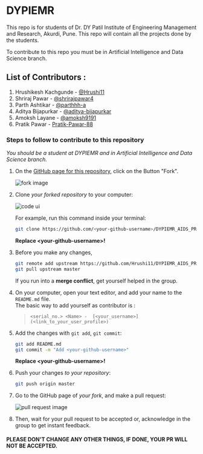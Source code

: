# DYPIEMR
This repo is for students of Dr. DY Patil Institute of Engineering Management and Research, Akurdi, Pune.
This repo will contain all the projects done by the students.

To contribute to this repo you must be in Artificial Intelligence and Data Science branch.

## List of Contributors : <br>
1. Hrushikesh Kachgunde - [@Hrushi11](https://github.com/Hrushi11)
2. Shriraj Pawar - [@shrirajpawar4](https://github.com/shrirajpawar4)
3. Parth Ashtikar - [@parthhh-a](https://github.com/parthhh-a)
4. Aditya Bijapurkar - [@aditya-bijapurkar](https://github.com/aditya-bijapurkar)
5. Amoksh Layane - [@amoksh9191](https://github.com/amoksh9191)
6. Pratik Pawar - [Pratik-Pawar-88](https://github.com/Pratik-Pawar-88)
### Steps to follow to contribute to this repository

*You should be a student at DYPIEMR and in Artificial Intelligence and Data Science branch.*
   
1. On the [GitHub page for this repository](https://github.com/Hrushi11/DYPIEMR_AIDS_PROJ), click on the Button "Fork".

   ![fork image](https://help.github.com/assets/images/help/repository/fork_button.jpg)

2. Clone _your forked repository_ to your computer:

   ![code ui](https://docs.github.com/assets/images/help/repository/code-button.png)

    For example, run this command inside your terminal:

    ```bash
    git clone https://github.com/<your-github-username>/DYPIEMR_AIDS_PROJ.git
    ```

    **Replace \<your-github-username\>!**

4. Before you make any changes,

    ```bash
    git remote add upstream https://github.com/Hrushi11/DYPIEMR_AIDS_PROJ.git
    git pull upstream master
    ```

    If you run into a **merge conflict**, get yourself helped in the group.

5. On your computer, open your text editor, and add your name to the `README.md` file. <br>
   The basic way to add yourself as contributor is : 
   > `<serial_no.> <Name> -  [<your_username>](<link_to_your_user_profile>)`

6. Add the changes with `git add`, `git commit`:

    ```bash
    git add README.md
    git commit -m "Add <your-github-username>"
    ```

    **Replace \<your-github-username\>!**

7. Push your changes _to your repository_:

    ```bash
    git push origin master
    ```

8. Go to the GitHub page of _your fork_, and make a pull request:

    ![pull request image](https://help.github.com/assets/images/help/pull_requests/choose-base-and-compare-branches.png)

9. Then, wait for your pull request to be accepted or, acknowledge in the group to get instant feedback.

#### PLEASE DON'T CHANGE ANY OTHER THINGS, IF DONE, YOUR PR WILL NOT BE ACCEPTED.
    
    
